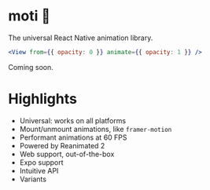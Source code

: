 # moti 🐼

The universal React Native animation library.

```jsx
<View from={{ opacity: 0 }} animate={{ opacity: 1 }} />
```

Coming soon.

# Highlights

- Universal: works on all platforms
- Mount/unmount animations, like `framer-motion`
- Performant animations at 60 FPS
- Powered by Reanimated 2
- Web support, out-of-the-box
- Expo support
- Intuitive API
- Variants
